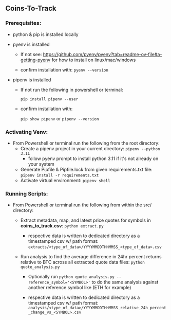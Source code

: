 ## Coins-To-Track

### Prerequisites:
  - python & pip is installed locally

  - pyenv is installed
    - If not see: https://github.com/pyenv/pyenv?tab=readme-ov-file#a-getting-pyenv for how to install on linux/mac/windows

    - confirm installation with:
    ```pyenv --version```

  - pipenv is installed
    - If not run the following in powershell or terminal:
      
      ```pip install pipenv --user```
    - confirm installation with:

      ```pip show pipenv``` or ```pipenv --version```

### Activating Venv:
  - From Powershell or terminal run the following from the root directory:
    - Create a pipenv project in your current directory: ```pipenv --python 3.11```
      - follow pyenv prompt to install python 3.11 if it's not already on your system 
    - Generate Pipfile & Pipfile.lock from given requirements.txt file: ```pipenv install -r requirements.txt```
    - Activate virtual environment: ```pipenv shell```
  
### Running Scripts:
  - From Powershell or terminal run the following from within the src/ directory:

    - Extract metadata, map, and latest price quotes for symbols in **coins_to_track.csv**: ```python extract.py```

      - respective data is written to dedicated directory as a timestamped csv w/ path format: ```extracts/<type_of_data>/YYYYMMDDTHHMMSS_<type_of_data>.csv```

    - Run analysis to find the average difference in 24hr percent returns relative to BTC across all extracted quote data files: ```python quote_analysis.py```
      - Optionally run ```python quote_analysis.py --reference_symbol='<SYMBOL>'``` to do the same analysis against another reference symbol like (ETH for example)

      - respective data is written to dedicated directory as a timestamped csv w/ path format: ```analysis/<type_of_data>/YYYYMMDDTHHMMSS_relative_24h_percent_change_vs_<SYMBOL>.csv```

  